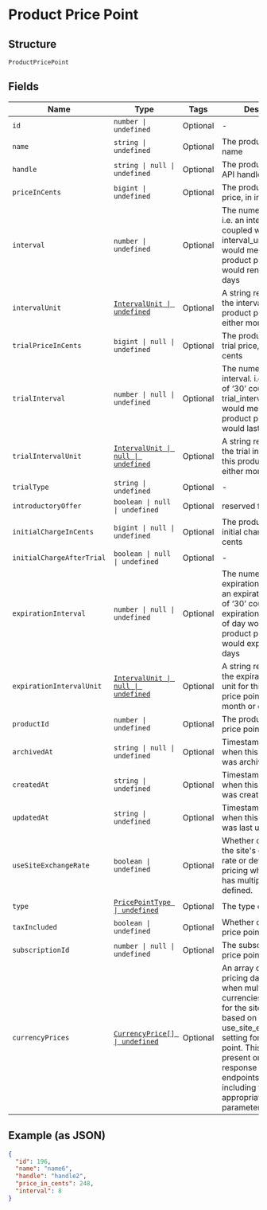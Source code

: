 
# Product Price Point

## Structure

`ProductPricePoint`

## Fields

| Name | Type | Tags | Description |
|  --- | --- | --- | --- |
| `id` | `number \| undefined` | Optional | - |
| `name` | `string \| undefined` | Optional | The product price point name |
| `handle` | `string \| null \| undefined` | Optional | The product price point API handle |
| `priceInCents` | `bigint \| undefined` | Optional | The product price point price, in integer cents |
| `interval` | `number \| undefined` | Optional | The numerical interval. i.e. an interval of ‘30’ coupled with an interval_unit of day would mean this product price point would renew every 30 days |
| `intervalUnit` | [`IntervalUnit \| undefined`](../../doc/models/interval-unit.md) | Optional | A string representing the interval unit for this product price point, either month or day |
| `trialPriceInCents` | `bigint \| null \| undefined` | Optional | The product price point trial price, in integer cents |
| `trialInterval` | `number \| null \| undefined` | Optional | The numerical trial interval. i.e. an interval of ‘30’ coupled with a trial_interval_unit of day would mean this product price point trial would last 30 days |
| `trialIntervalUnit` | [`IntervalUnit \| null \| undefined`](../../doc/models/interval-unit.md) | Optional | A string representing the trial interval unit for this product price point, either month or day |
| `trialType` | `string \| undefined` | Optional | - |
| `introductoryOffer` | `boolean \| null \| undefined` | Optional | reserved for future use |
| `initialChargeInCents` | `bigint \| null \| undefined` | Optional | The product price point initial charge, in integer cents |
| `initialChargeAfterTrial` | `boolean \| null \| undefined` | Optional | - |
| `expirationInterval` | `number \| null \| undefined` | Optional | The numerical expiration interval. i.e. an expiration_interval of ‘30’ coupled with an expiration_interval_unit of day would mean this product price point would expire after 30 days |
| `expirationIntervalUnit` | [`IntervalUnit \| null \| undefined`](../../doc/models/interval-unit.md) | Optional | A string representing the expiration interval unit for this product price point, either month or day |
| `productId` | `number \| undefined` | Optional | The product id this price point belongs to |
| `archivedAt` | `string \| null \| undefined` | Optional | Timestamp indicating when this price point was archived |
| `createdAt` | `string \| undefined` | Optional | Timestamp indicating when this price point was created |
| `updatedAt` | `string \| undefined` | Optional | Timestamp indicating when this price point was last updated |
| `useSiteExchangeRate` | `boolean \| undefined` | Optional | Whether or not to use the site's exchange rate or define your own pricing when your site has multiple currencies defined. |
| `type` | [`PricePointType \| undefined`](../../doc/models/price-point-type.md) | Optional | The type of price point |
| `taxIncluded` | `boolean \| undefined` | Optional | Whether or not the price point includes tax |
| `subscriptionId` | `number \| null \| undefined` | Optional | The subscription id this price point belongs to |
| `currencyPrices` | [`CurrencyPrice[] \| undefined`](../../doc/models/currency-price.md) | Optional | An array of currency pricing data is available when multiple currencies are defined for the site. It varies based on the use_site_exchange_rate setting for the price point. This parameter is present only in the response of read endpoints, after including the appropriate query parameter. |

## Example (as JSON)

```json
{
  "id": 196,
  "name": "name6",
  "handle": "handle2",
  "price_in_cents": 248,
  "interval": 8
}
```

